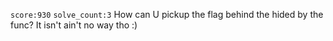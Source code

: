 `score:930` `solve_count:3`
How can U pickup the flag behind the hided by the func? It isn't ain't no way tho :)
